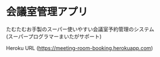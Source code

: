 # 会議室管理アプリ

たむたむお手製のスーパー使いやすい会議室予約管理のシステム  
(スーパープログラマーまいたがサポート)

Heroku URL (https://meeting-room-booking.herokuapp.com)
